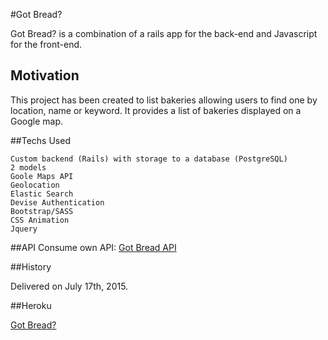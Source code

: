 #Got Bread?

Got Bread? is a combination of a rails app for the back-end and Javascript for the front-end. 

## Motivation

This project has been created to list bakeries allowing users to find one by location, name or keyword. It provides a list of bakeries displayed on a Google map.

##Techs Used
```
Custom backend (Rails) with storage to a database (PostgreSQL)
2 models
Goole Maps API
Geolocation
Elastic Search
Devise Authentication 
Bootstrap/SASS
CSS Animation
Jquery
```

##API 
Consume own API: [Got Bread API](https://gotbread.herokuapp.com/maps.json ) 

##History

Delivered on July 17th, 2015.


##Heroku

[Got Bread?](https://gotbread.herokuapp.com/)

